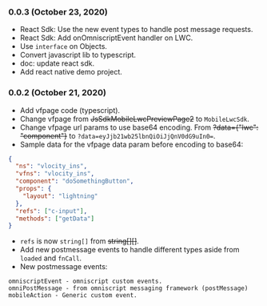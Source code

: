 ### 0.0.3 (October 23, 2020)

- React Sdk: Use the new event types to handle post message requests.
- React Sdk: Add onOmniscriptEvent handler on LWC.
- Use `interface` on Objects.
- Convert javascript lib to typescript.
- doc: update react sdk.
- Add react native demo project.

### 0.0.2 (October 21, 2020)

- Add vfpage code (typescript).
- Change vfpage from ~~JsSdkMobileLwcPreviewPage2~~ to `MobileLwcSdk`.
- Change vfpage url params to use base64 encoding. From ~~?data={"lwc": "component"}~~ to `?data=eyJjb21wb25lbnQiOiJjQnV0dG9uIn0=`.
- Sample data for the vfpage data param before encoding to base64:

```json
{
  "ns": "vlocity_ins",
  "vfns": "vlocity_ins",
  "component": "doSomethingButton",
  "props": {
    "layout": "lightning"
  },
  "refs": ["c-input"],
  "methods": ["getData"]
}
```

- `refs` is now `string[]` from ~~string[][]~~.
- Add new postmessage events to handle different types aside from `loaded` and `fnCall`.
- New postmessage events:

```
omniscriptEvent - omniscript custom events.
omniPostMessage - from omniscript messaging framework (postMessage)
mobileAction - Generic custom event.
```

